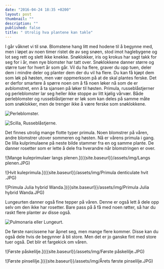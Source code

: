 ```yaml
---
date: "2016-04-24 18:35 +0200"
layout: post
thumbnail: ""
description: ""
published: false
title: " Utrolig hva plantene kan takle"
---
```


I går våknet vi til snø. Blomstene hang litt med hodene til å begynne med, men i løpet av noen timer ristet de av seg snøen, stod imot haglebygene og lot seg rett og slett ikke knekke. 
Snøklokker, iris og krokus har sagt takk for seg for i år, men nye blomster har tatt over. Snøklokkene danner større og større tuer for hvert år som går. Vil du ha flere, graver du opp tuen, deler dem i mindre deler og planter dem der du vil ha flere.
Du kan få kjøpt dem som løk på høsten, men vær oppmerksom på at de skal plantes ferske. Det er derfor smartere å spørre noen om å få noen løker nå som de er avblomstret, enn å ta sjansen på løker til høsten. 
Primula, russeblåstjerner og  perleblomster lar seg heller ikke stoppe av litt kjølig vårvær. Både perleblomster og russeblåstjerner er løk som kan deles på samme måte som snøklokker, men de trenger ikke å være ferske som snøklokkene.

![Perleblomster.]({{site.baseurl}}/assets/img/Muscari%2C%20perleblomst.JPG)

![Scilla, Russeblåstjerne.]({{site.baseurl}}/assets/img/Scilla.JPG)

<!--more-->

Det finnes utrolig mange flotte typer primula. Noen blomstrer på våren, andre blomstrer utover sommeren og høsten. Nå er vårens primula i gang. De lilla kulprimulaene på neste bilde stammer fra en og samme plante. De danner rosetter som er lette å dele fra hverandre når blomstringen er over. 

![Mange kuleprimulaer langs plenen.]({{site.baseurl}}/assets/img/Langs plenen.JPG)

![Hvit kuleprimula.]({{site.baseurl}}/assets/img/Primula denticulate hvit .JPG)

![Primula Julia hybrid Wanda.]({{site.baseurl}}/assets/img/Primula Julia hybrid Wanda.JPG)

Lungeurten danner også fine tepper på våren. Denne er også lett å dele opp selv om den ikke har rosetter. Bare pass på å få med noen røtter, så har du raskt flere planter av disse også.

![Pulmonaria eller Lungeurt.]({{site.baseurl}}/assets/img/Pulmonaria,lungeurt.JPG)

De første narcissene har åpnet seg, men mange flere kommer. Disse kan du også dele hvis de begynner å bli store. Men det er jo ganske fint med store tuer også. Det blir et fargekick om våren. 

![Første påskelilje.]({{site.baseurl}}/assets/img/Første påskelilje.JPG)

![Første pinselilje.]({{site.baseurl}}/assets/img/Årets første pinselilje.JPG)












